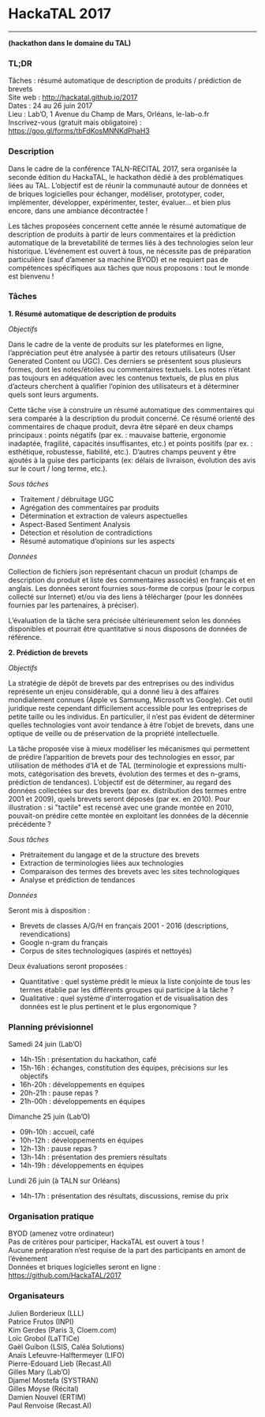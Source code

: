 # HackaTAL 2017
---------------
**(hackathon dans le domaine du TAL)**

<!--
[![SYSTRAN](https://raw.githubusercontent.com/HackaTAL/2016/gh-pages/logo-systran.png)](http://www.systran.fr)
[![Recast.ai](https://raw.githubusercontent.com/HackaTAL/2016/gh-pages/logo-recast.png)](http://www.recast.ai)
[![Inalco](https://raw.githubusercontent.com/HackaTAL/2016/gh-pages/logo-inalco.png)](http://www.inalco.fr)
-->

### TL;DR

Tâches : résumé automatique de description de produits / prédiction de brevets  
Site web : http://hackatal.github.io/2017  
Dates : 24 au 26 juin 2017  
Lieu : Lab’O, 1 Avenue du Champ de Mars, Orléans, le-lab-o.fr  
Inscrivez-vous (gratuit mais obligatoire) : https://goo.gl/forms/tbFdKosMNNKdPhaH3  

### Description

Dans le cadre de la conférence TALN-RECITAL 2017, sera organisée la seconde édition du HackaTAL, le hackathon dédié à des problématiques liées au TAL. L’objectif est de réunir la communauté autour de données et de briques logicielles pour échanger, modéliser, prototyper, coder, implémenter, développer, expérimenter, tester, évaluer… et bien plus encore, dans une ambiance décontractée !

Les tâches proposées concernent cette année le résumé automatique de description de produits à partir de leurs commentaires et la prédiction automatique de la brevetabilité de termes liés à des technologies selon leur historique. L’événement est ouvert à tous, ne nécessite pas de préparation particulière (sauf d’amener sa machine BYOD) et ne requiert pas de compétences spécifiques aux tâches que nous proposons : tout le monde est bienvenu !

### Tâches

**1. Résumé automatique de description de produits**

*Objectifs*

Dans le cadre de la vente de produits sur les plateformes en ligne, l’appréciation peut être analysée à partir des retours utilisateurs (User Generated Content ou UGC). Ces derniers se présentent sous plusieurs formes, dont les notes/étoiles ou commentaires textuels. Les notes n’étant pas toujours en adéquation avec les contenus textuels, de plus en plus d’acteurs cherchent à qualifier l’opinion des utilisateurs et à déterminer quels sont leurs arguments.

Cette tâche vise à construire un résumé automatique des commentaires qui sera comparée à la description du produit concerné. Ce résumé orienté des commentaires de chaque produit, devra être séparé en deux champs principaux : points négatifs (par ex. : mauvaise batterie, ergonomie inadaptée, fragilité, capacités insuffisantes, etc.) et points positifs (par ex. : esthétique, robustesse, fiabilité, etc.). D’autres champs peuvent y être ajoutés à la guise des participants (ex: délais de livraison, évolution des avis sur le court / long terme, etc.).

*Sous tâches*

- Traitement / débruitage UGC
- Agrégation des commentaires par produits
- Détermination et extraction de valeurs aspectuelles
- Aspect-Based Sentiment Analysis
- Détection et résolution de contradictions
- Résumé automatique d’opinions sur les aspects

*Données*

Collection de fichiers json représentant chacun un produit (champs de description du produit et liste des commentaires associés) en français et en anglais. Les données seront fournies sous-forme de corpus (pour le corpus collecté sur Internet) et/ou via des liens à télécharger (pour les données fournies par les partenaires, à préciser).

L’évaluation de la tâche sera précisée ultérieurement selon les données disponibles et pourrait être quantitative si nous disposons de données de référence.

**2. Prédiction de brevets**

*Objectifs*

La stratégie de dépôt de brevets par des entreprises ou des individus représente un enjeu considérable, qui a donné lieu à des affaires mondialement connues (Apple vs Samsung, Microsoft vs Google). Cet outil juridique reste cependant difficilement accessible pour les entreprises de petite taille ou les individus. En particulier, il n’est pas évident de déterminer quelles technologies vont avoir tendance à être l’objet de brevets, dans une optique de veille ou de préservation de la propriété intellectuelle.

La tâche proposée vise à mieux modéliser les mécanismes qui permettent de prédire l’apparition de brevets pour des technologies en essor, par utilisation de méthodes d’IA et de TAL (terminologie et expressions multi-mots, catégorisation des brevets, évolution des termes et des n-grams, prédiction de tendances). L’objectif est de déterminer, au regard des données collectées sur des brevets (par ex. distribution des termes entre 2001 et 2009), quels brevets seront déposés (par ex. en 2010). Pour illustration : si "tactile" est recensé avec une grande montée en 2010, pouvait-on prédire cette montée en exploitant les données de la décennie précédente ?

*Sous tâches*

- Prétraitement du langage et de la structure des brevets
- Extraction de terminologies liées aux technologies
- Comparaison des termes des brevets avec les sites technologiques
- Analyse et prédiction de tendances

*Données*

Seront mis à disposition :

- Brevets de classes A/G/H en français 2001 - 2016 (descriptions, revendications)
- Google n-gram du français
- Corpus de sites technologiques (aspirés et nettoyés)

Deux évaluations seront proposées :

- Quantitative : quel système prédit le mieux la liste conjointe de tous les termes établie par les différents groupes qui participe à la tâche ?
- Qualitative : quel système d'interrogation et de visualisation des données est le plus pertinent et le plus ergonomique ?


### Planning prévisionnel

Samedi 24 juin (Lab’O)

- 14h-15h : présentation du hackathon, café
- 15h-16h : échanges, constitution des équipes, précisions sur les objectifs
- 16h-20h : développements en équipes
- 20h-21h : pause repas ?
- 21h-00h : développements en équipes

Dimanche 25 juin (Lab’O)

- 09h-10h : accueil, café
- 10h-12h : développements en équipes
- 12h-13h : pause repas ?
- 13h-14h : présentation des premiers résultats
- 14h-19h : développements en équipes

Lundi 26 juin (à TALN sur Orléans)

- 14h-17h : présentation des résultats, discussions, remise du prix

### Organisation pratique

BYOD (amenez votre ordinateur)  
Pas de critères pour participer, HackaTAL est ouvert à tous !  
Aucune préparation n’est requise de la part des participants en amont de l’évènement  
Données et briques logicielles seront en ligne : https://github.com/HackaTAL/2017  

### Organisateurs

Julien Borderieux (LLL)  
Patrice Frutos (INPI)  
Kim Gerdes (Paris 3, Cloem.com)  
Loïc Grobol (LaTTiCe)  
Gaël Guibon (LSIS, Caléa Solutions)  
Anaïs Lefeuvre-Halftermeyer (LIFO)  
Pierre-Edouard Lieb (Recast.AI)  
Gilles Mary (Lab’O)  
Djamel Mostefa (SYSTRAN)  
Gilles Moyse (Récital)  
Damien Nouvel (ERTIM)  
Paul Renvoise (Recast.AI)  
